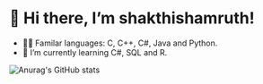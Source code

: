 # 👋 Hi there, I’m shakthishamruth!
- 👨‍💻 Familar languages: C, C++, C#, Java and Python. 
- 🌱 I’m currently learning C#, SQL and R.

![Anurag's GitHub stats](https://github-readme-stats.vercel.app/api?username=shakthishamruth&show_icons=true&theme=transparent)
